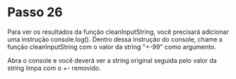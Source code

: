 # Passo 26

Para ver os resultados da função cleanInputString, você precisará adicionar uma instrução console.log(). Dentro dessa instrução do console, chame a função cleanInputString com o valor da string "+-99" como argumento.

Abra o console e você deverá ver a string original seguida pelo valor da string limpa com o +- removido.